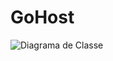 # GoHost

![Diagrama de Classe]([URL_da_Imagem](https://lucid.app/lucidchart/101f2ee4-7082-4e13-95fb-dd76869b1fe8/edit?view_items=u8wdFWut9CWX&invitationId=inv_681d85d7-e032-4bc2-b570-bd2433b10472))

